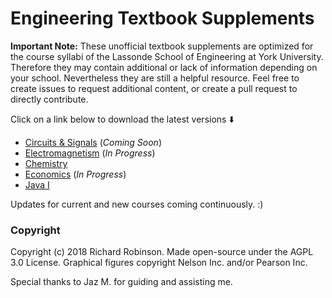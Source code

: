 # Engineering Textbook Supplements

**Important Note:** These unofficial textbook supplements are optimized for the course syllabi of the Lassonde School of Engineering at York University. Therefore they may contain additional or lack of information depending on your school. Nevertheless they are still a helpful resource. Feel free to create issues to request additional content, or create a pull request to directly contribute.

Click on a link below to download the latest versions ⬇️
 - [Circuits & Signals](https://github.com/richardrobinson0924/textbook-supplements/raw/master/Circuits2/main.pdf) (*Coming Soon*)
 - [Electromagnetism](https://github.com/richardrobinson0924/textbook-supplements/raw/master/Electromagnetism/main.pdf) (*In Progress*)
 - [Chemistry](https://github.com/richardrobinson0924/textbook-supplements/raw/master/Chemistry/main2.pdf)
 - [Economics](https://github.com/richardrobinson0924/textbook-supplements/raw/master/Economics/main.pdf) (*In Progress*)
 - [Java I](https://github.com/richardrobinson0924/textbook-supplements/raw/master/Java-I/main.pdf)

Updates for current and new courses coming continuously. :)
 
### Copyright

Copyright (c) 2018 Richard Robinson. Made open-source under the AGPL 3.0 License.  Graphical figures copyright Nelson Inc. and/or Pearson Inc.

Special thanks to Jaz M. for guiding and assisting me.
